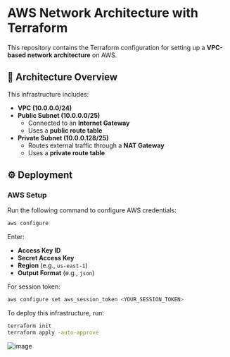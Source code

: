 # AWS Network Architecture with Terraform

This repository contains the Terraform configuration for setting up a **VPC-based network architecture** on AWS.

## 📌 Architecture Overview

This infrastructure includes:
- **VPC (10.0.0.0/24)**
- **Public Subnet (10.0.0.0/25)**  
  - Connected to an **Internet Gateway**  
  - Uses a **public route table**  
- **Private Subnet (10.0.0.128/25)**  
  - Routes external traffic through a **NAT Gateway**  
  - Uses a **private route table**  

## ⚙️ Deployment

### AWS Setup
Run the following command to configure AWS credentials:
```sh
aws configure
```
Enter:
- **Access Key ID**
- **Secret Access Key**
- **Region** (e.g., `us-east-1`)
- **Output Format** (e.g., `json`)

For session token:
```sh
aws configure set aws_session_token <YOUR_SESSION_TOKEN>
```

To deploy this infrastructure, run:
```sh
terraform init
terraform apply -auto-approve
```

![image](https://github.com/user-attachments/assets/d3dec029-5937-4f3f-8df9-a0c51f2ffa8c)
